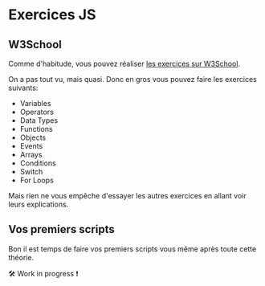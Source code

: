 # Exercices JS

## W3School

Comme d'habitude, vous pouvez réaliser [les exercices sur W3School](https://www.w3schools.com/js/exercise_js.asp).

On a pas tout vu, mais quasi. Donc en gros vous pouvez faire les exercices suivants:

- Variables
- Operators
- Data Types
- Functions
- Objects
- Events
- Arrays
- Conditions
- Switch
- For Loops

Mais rien ne vous empêche d'essayer les autres exercices en allant voir leurs explications.

## Vos premiers scripts

Bon il est temps de faire vos premiers scripts vous même après toute cette théorie. 

:hammer_and_wrench: Work in progress :exclamation: